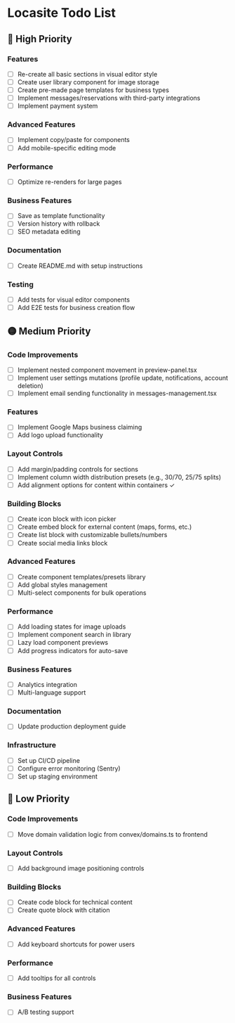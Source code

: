 # Locasite Todo List

## 🔴 High Priority

### Features
- [ ] Re-create all basic sections in visual editor style
- [ ] Create user library component for image storage
- [ ] Create pre-made page templates for business types
- [ ] Implement messages/reservations with third-party integrations
- [ ] Implement payment system

### Advanced Features
- [ ] Implement copy/paste for components
- [ ] Add mobile-specific editing mode

### Performance
- [ ] Optimize re-renders for large pages

### Business Features
- [ ] Save as template functionality
- [ ] Version history with rollback
- [ ] SEO metadata editing

### Documentation
- [ ] Create README.md with setup instructions

### Testing
- [ ] Add tests for visual editor components
- [ ] Add E2E tests for business creation flow

## 🟡 Medium Priority

### Code Improvements
- [ ] Implement nested component movement in preview-panel.tsx
- [ ] Implement user settings mutations (profile update, notifications, account deletion)
- [ ] Implement email sending functionality in messages-management.tsx

### Features
- [ ] Implement Google Maps business claiming
- [ ] Add logo upload functionality

### Layout Controls
- [ ] Add margin/padding controls for sections
- [ ] Implement column width distribution presets (e.g., 30/70, 25/75 splits)
- [ ] Add alignment options for content within containers ✓

### Building Blocks
- [ ] Create icon block with icon picker
- [ ] Create embed block for external content (maps, forms, etc.)
- [ ] Create list block with customizable bullets/numbers
- [ ] Create social media links block

### Advanced Features
- [ ] Create component templates/presets library
- [ ] Add global styles management
- [ ] Multi-select components for bulk operations

### Performance
- [ ] Add loading states for image uploads
- [ ] Implement component search in library
- [ ] Lazy load component previews
- [ ] Add progress indicators for auto-save

### Business Features
- [ ] Analytics integration
- [ ] Multi-language support

### Documentation
- [ ] Update production deployment guide

### Infrastructure
- [ ] Set up CI/CD pipeline
- [ ] Configure error monitoring (Sentry)
- [ ] Set up staging environment

## 🔵 Low Priority

### Code Improvements
- [ ] Move domain validation logic from convex/domains.ts to frontend

### Layout Controls
- [ ] Add background image positioning controls

### Building Blocks
- [ ] Create code block for technical content
- [ ] Create quote block with citation

### Advanced Features
- [ ] Add keyboard shortcuts for power users

### Performance
- [ ] Add tooltips for all controls

### Business Features
- [ ] A/B testing support